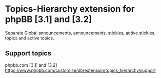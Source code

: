 # Topics-Hierarchy extension for phpBB [3.1] and [3.2]
 Separate Global announcements, announcements, stickies, active stickies, topics and active topics.


## Support topics

phpbb.com [3.1] and [3.2]
https://www.phpbb.com/customise/db/extension/topics_hierarchy/support
